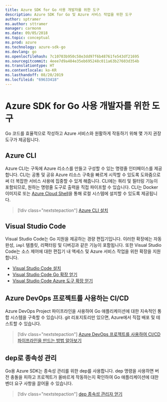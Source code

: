```yaml
---
title: Azure SDK for Go 사용 개발자를 위한 도구
description: Azure SDK for Go 및 Azure 서비스 작업을 위한 도구
author: sptramer
ms.author: sttramer
manager: carmonm
ms.date: 09/05/2018
ms.topic: conceptual
ms.prod: azure
ms.technology: azure-sdk-go
ms.devlang: go
ms.openlocfilehash: 7c10703b950c58e3dd97f6b48761fe543df21695
ms.sourcegitcommit: 4eee7d9a484e35eb695248c011a63b27603d354b
ms.translationtype: HT
ms.contentlocale: ko-KR
ms.lasthandoff: 08/20/2019
ms.locfileid: "69633418"
---
```

# <a name="tools-for-developers-using-the-azure-sdk-for-go"></a>Azure SDK for Go 사용 개발자를 위한 도구

Go 코드를 효율적으로 작성하고 Azure 서비스와 원활하게 작동하기 위해 몇 가지 권장 도구가 제공됩니다.

## <a name="azure-cli"></a>Azure CLI

Azure CLI는 구독에 Azure 리소스를 만들고 구성할 수 있는 명령줄 인터페이스를 제공합니다. CLI는 공통 및 공유 Azure 리소스 구축을 빠르게 시작할 수 있도록 도와줌으로써 더 복잡한 서비스 사용에 집중할 수 있게 해줍니다. CLI에는 쿼리 및 필터링 기능이 포함되므로, 원하는 명령줄 도구로 출력을 직접 파이프할 수 있습니다. CLI는 Docker 이미지로 또는 [Azure Cloud Shell](https://docs.microsoft.com/azure/cloud-shell/overview)을 통해 로컬 시스템에 설치할 수 있도록 제공됩니다.

> [!div class="nextstepaction"]
> [Azure CLI 설치](/cli/azure/install-azure-cli)

## <a name="visual-studio-code"></a>Visual Studio Code

Visual Studio Code는 Go 지원을 제공하는 경량 편집기입니다. 이러한 확장에는 자동 완성, `impl` 템플릿, 리팩터링 및 디버깅과 같은 기능이 포함됩니다. 또한 Visual Studio Code는 소스 제어에 대한 편집기 내 액세스 및 Azure 서비스 작업을 위한 확장을 지원합니다.

* [Visual Studio Code 설치](https://code.visualstudio.com/Download)
* [Visual Studio Code Go 확장 얻기](https://code.visualstudio.com/docs/languages/go)
* [Visual Studio Code Azure 도구 확장 얻기](https://marketplace.visualstudio.com/items?itemName=ms-vscode.vscode-azureextensionpack)

## <a name="cicd-with-azure-devops-project"></a>Azure DevOps 프로젝트를 사용하는 CI/CD

Azure DevOps Project 파이프라인을 사용하여 Go 애플리케이션에 대한 지속적인 통합 시스템을 구축할 수 있습니다. git 리포지토리만 있으면, Azure에서 직접 배포 및 테스트할 수 있습니다.

> [!div class="nextstepaction"]
> [Azure DevOps 프로젝트를 사용하여 CI/CD 파이프라인을 만드는 방법 알아보기](/azure/devops-project/azure-devops-project-go)

## <a name="dependency-management-with-dep"></a>dep로 종속성 관리

Go용 Azure SDK는 종속성 관리를 위한 dep를 사용합니다. dep 명령을 사용하면 버전 충돌을 피하고 프로젝트가 올바르게 작동하는지 확인하여 Go 애플리케이션에 대한 벤더 요구 사항을 끌어올 수 있습니다.

> [!div class="nextstepaction"]
> [dep 종속성 관리자 얻기](https://github.com/golang/dep)
